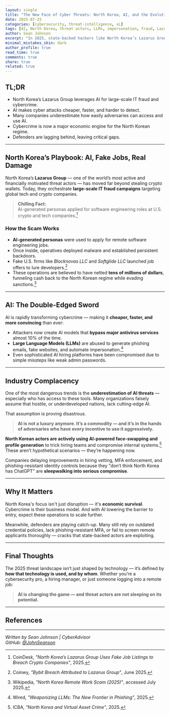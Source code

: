 ```yaml
---
layout: single
title: "The New Face of Cyber Threats: North Korea, AI, and the Evolution of State-Sponsored Hacking"
date: 2025-07-25
categories: [cybersecurity, threat-intelligence, ai]
tags: [AI, North Korea, threat actors, LLMs, impersonation, fraud, Lazarus]
author: Sean Johnson
excerpt: "In 2025, state-backed hackers like North Korea’s Lazarus Group are using AI to scale attacks, deceive hiring teams, and fund regimes. The threat isn't theoretical — it's happening now."
minimal_mistakes_skin: dark
author_profile: true
read_time: true
comments: true
share: true
related: true
---
```


## TL;DR

- North Korea’s Lazarus Group leverages AI for large-scale IT fraud and cybercrime.
- AI makes cyber attacks cheaper, faster, and harder to detect.
- Many companies underestimate how easily adversaries can access and use AI.
- Cybercrime is now a major economic engine for the North Korean regime.
- Defenders are lagging behind, leaving critical gaps.

---

## North Korea’s Playbook: AI, Fake Jobs, Real Damage

North Korea’s **Lazarus Group** — one of the world’s most active and financially motivated threat actors — has moved far beyond stealing crypto wallets. Today, they orchestrate **large-scale IT fraud campaigns** targeting global tech and crypto companies.

> **Chilling Fact:**  
> AI-generated personas applied for software engineering roles at U.S. crypto and tech companies.[^2]

### How the Scam Works

- **AI-generated personas** were used to apply for remote software engineering jobs.
- Once inside, operatives deployed malware and established persistent backdoors.
- Fake U.S. firms like *Blocknovas LLC* and *Softglide LLC* launched job offers to lure developers.[^4]
- These operations are believed to have netted **tens of millions of dollars**, funneling cash back to the North Korean regime while evading sanctions.[^3]

---

## AI: The Double-Edged Sword

AI is rapidly transforming cybercrime — making it **cheaper, faster, and more convincing** than ever:

- Attackers now create AI models that **bypass major antivirus services** almost 10% of the time.
- **Large Language Models (LLMs)** are abused to generate phishing emails, fake websites, and automate impersonation.[^6]
- Even sophisticated AI hiring platforms have been compromised due to simple missteps like weak admin passwords.

---

## Industry Complacency

One of the most dangerous trends is the **underestimation of AI threats** — especially who has access to these tools. Many organizations falsely assume that hostile, or underdeveloped nations, lack cutting-edge AI.

That assumption is proving disastrous.

> **AI is not a luxury anymore. It’s a commodity — and it’s in the hands of adversaries who have every incentive to use it aggressively.**

**North Korean actors are actively using AI-powered face-swapping and profile generation** to trick hiring teams and compromise internal systems.[^1] These aren’t hypothetical scenarios — they’re happening now.

Companies delaying improvements in hiring vetting, MFA enforcement, and phishing-resistant identity controls because they "don’t think North Korea has ChatGPT" are **sleepwalking into serious compromise**.

---

## Why It Matters

North Korea's focus isn't just disruption — it's **economic survival**. Cybercrime is their business model. And with AI lowering the barrier to entry, expect these operations to scale further.

Meanwhile, defenders are playing catch-up. Many still rely on outdated credential policies, lack phishing-resistant MFA, or fail to screen remote applicants thoroughly — cracks that state-backed actors are exploiting.

---

## Final Thoughts

The 2025 threat landscape isn’t just shaped by technology — it’s defined by **how that technology is used, and by whom**. Whether you’re a cybersecurity pro, a hiring manager, or just someone logging into a remote job:

> **AI is changing the game — and threat actors are not sleeping on its potential.**

---

## References

[^1]: ICBA, *"North Korea and Virtual Asset Crime"*, 2025.  
[^2]: CoinDesk, *"North Korea’s Lazarus Group Uses Fake Job Listings to Breach Crypto Companies"*, 2025.  
[^3]: Wikipedia, *"North Korea Remote Work Scam (2025)"*, accessed July 2025.  
[^4]: Coinwy, *"Bybit Breach Attributed to Lazarus Group"*, June 2025.  
[^5]: Cybersecurity Threat Landscape Summary – 2025, OpenAI ChatGPT internal briefing.  
[^6]: Wired, *"Weaponizing LLMs: The New Frontier in Phishing"*, 2025.  
[^7]: The Guardian, *"AI Hiring Systems Breached in Global Job Scam"*, May 2025.

---

*Written by Sean Johnson | CyberAdvisor*  
*GitHub: [@JohnSeanson](https://github.com/JohnSeanson)*  
